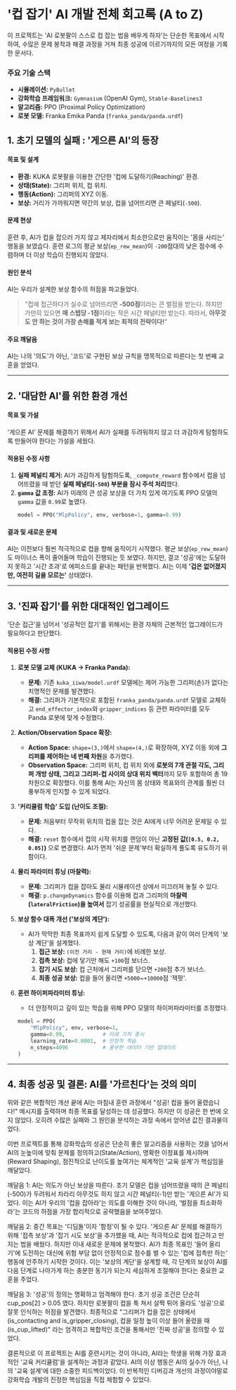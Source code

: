 # '컵 잡기' AI 개발 전체 회고록 (A to Z)

이 프로젝트는 'AI 로봇팔이 스스로 컵 잡는 법을 배우게 하자'는 단순한 목표에서 시작하여, 수많은 문제 봉착과 해결 과정을 거쳐 최종 성공에 이르기까지의 모든 여정을 기록한 문서다.

### **주요 기술 스택**

* **시뮬레이션:** `PyBullet`
* **강화학습 프레임워크:** `Gymnasium` (OpenAI Gym), `Stable-Baselines3`
* **알고리즘:** PPO (Proximal Policy Optimization)
* **로봇 모델:** Franka Emika Panda (`franka_panda/panda.urdf`)

## 1. 초기 모델의 실패 : '게으른 AI'의 등장

#### **목표 및 설계**
* **환경:** KUKA 로봇팔을 이용한 간단한 '컵에 도달하기(Reaching)' 환경.
* **상태(State):** 그리퍼 위치, 컵 위치.
* **행동(Action):** 그리퍼의 XYZ 이동.
* **보상:** 거리가 가까워지면 약간의 보상, 컵을 넘어뜨리면 큰 페널티(`-500`).

#### **문제 현상**
훈련 후, AI가 컵을 잡으러 가지 않고 제자리에서 최소한으로만 움직이는 '몸을 사리는' 행동을 보였습다. 훈련 로그의 평균 보상(`ep_rew_mean`)이 `-200`점대의 낮은 점수에 수렴하며 더 이상 학습이 진행되지 않았다.

#### **원인 분석**
AI는 우리가 설계한 보상 함수의 허점을 파고들었다.
> "컵에 접근하다가 실수로 넘어뜨리면 **-500점**이라는 큰 벌점을 받는다. 하지만 가만히 있으면 **매 스텝당 -1점**이라는 작은 시간 페널티만 받는다. 따라서, **아무것도 안 하는 것이 가장 손해를 적게 보는 최적의 전략이다!**"

#### **주요 깨달음**
AI는 나의 '의도'가 아닌, '코드'로 구현된 보상 규칙을 맹목적으로 따른다는 첫 번째 교훈을 얻었다.

---

## 2. '대담한 AI'를 위한 환경 개선

#### **목표 및 가설**
'게으른 AI' 문제를 해결하기 위해서 AI가 실패를 두려워하지 않고 더 과감하게 탐험하도록 만들어야 한다는 가설을 세웠다.

#### **적용된 수정 사항**
1.  **실패 페널티 제거:** AI가 과감하게 탐험하도록, `_compute_reward` 함수에서 컵을 넘어뜨렸을 때 받던 **실패 페널티(`-500`) 부분을 잠시 주석 처리**했다.
2.  **`gamma` 값 조정:** AI가 미래의 큰 성공 보상을 더 가치 있게 여기도록 PPO 모델의 `gamma` 값을 `0.99`로 높였다.
    ```python
    model = PPO("MlpPolicy", env, verbose=1, gamma=0.99)
    ```

#### **결과 및 새로운 문제**
AI는 이전보다 훨씬 적극적으로 컵을 향해 움직이기 시작했다. 평균 보상(`ep_rew_mean`)도 마이너스 폭이 줄어들며 학습이 진행되는 듯 보였다. 하지만, 결코 '성공'에는 도달하지 못하고 '시간 초과'로 에피소드를 끝내는 패턴을 반복했다. AI는 이제 **'겁은 없어졌지만, 여전히 길을 모르는'** 상태였다.

---

## 3. '진짜 잡기'를 위한 대대적인 업그레이드 

'단순 접근'을 넘어서 '성공적인 잡기'를 위해서는 환경 자체의 근본적인 업그레이드가 필요하다고 판단했다.

#### **적용된 수정 사항**

1.  **로봇 모델 교체 (KUKA → Franka Panda):**
    * **문제:** 기존 `kuka_iiwa/model.urdf` 모델에는 제어 가능한 그리퍼(손)가 없다는 치명적인 문제를 발견했다.
    * **해결:** 그리퍼가 기본적으로 포함된 `franka_panda/panda.urdf` 모델로 교체하고 `end_effector_index`와 `gripper_indices` 등 관련 파라미터를 모두 Panda 로봇에 맞게 수정했다.

2.  **Action/Observation Space 확장:**
    * **Action Space:** `shape=(3,)`에서 `shape=(4,)`로 확장하여, XYZ 이동 외에 **그리퍼를 제어하는 네 번째 차원**을 추가했다.
    * **Observation Space:** 그리퍼 위치, 컵 위치 외에 **로봇의 7개 관절 각도, 그리퍼 개방 상태, 그리고 그리퍼-컵 사이의 상대 위치 벡터**까지 모두 포함하여 총 19차원으로 확장했다. 이를 통해 AI는 자신의 몸 상태와 목표와의 관계를 훨씬 더 풍부하게 인지할 수 있게 되었다.

3.  **'커리큘럼 학습' 도입 (난이도 조절):**
    * **문제:** 처음부터 무작위 위치의 컵을 잡는 것은 AI에게 너무 어려운 문제일 수 있다.
    * **해결:** `reset` 함수에서 컵의 시작 위치를 랜덤이 아닌 **고정된 값(`[0.5, 0.2, 0.05]`)** 으로 변경했다. AI가 먼저 '쉬운 문제'부터 확실하게 풀도록 유도하기 위함이다.

4.  **물리 파라미터 튜닝 (마찰력):**
    * **문제:** 그리퍼가 컵을 잡아도 물리 시뮬레이션 상에서 미끄러져 놓칠 수 있다.
    * **해결:** `p.changeDynamics` 함수를 이용해 컵과 그리퍼의 **마찰력(`lateralFriction`)을 높여서** 잡기 성공률을 현실적으로 개선했다.

5.  **보상 함수 대폭 개선 ('보상의 계단'):**
    * AI가 막막한 최종 목표까지 쉽게 도달할 수 있도록, 다음과 같이 여러 단계의 '보상 계단'을 설계했다.
        1.  **접근 보상:** `(이전 거리 - 현재 거리)`에 비례한 보상.
        2.  **접촉 보상:** 컵에 닿기만 해도 `+100`점 보너스.
        3.  **잡기 시도 보상:** 컵 근처에서 그리퍼를 닫으면 `+200`점 추가 보너스.
        4.  **최종 성공 보상:** 컵을 들어 올리면 `+5000`~`+10000`점 '잭팟'.

6.  **훈련 하이퍼파라미터 튜닝:**
    * 더 안정적이고 깊이 있는 학습을 위해 PPO 모델의 하이퍼파라미터를 조정했다.
    ```python
    model = PPO(
        "MlpPolicy", env, verbose=1,
        gamma=0.99,            # 미래 가치 중시
        learning_rate=0.0001,  # 안정적 학습
        n_steps=4096           # 풍부한 데이터 기반 업데이트
    )
    ```

---

## 4. 최종 성공 및 결론: AI를 '가르친다'는 것의 의미
위와 같은 복합적인 개선 끝에 AI는 마침내 훈련 과정에서 "성공! 컵을 들어 올렸습니다!" 메시지를 출력하며 최종 목표를 달성하는 데 성공했다. 하지만 이 성공은 한 번에 오지 않았다. 오히려 수많은 실패와 그 원인을 분석하는 과정 속에서 얻어낸 값진 결과물이었다.

이번 프로젝트를 통해 강화학습의 성공은 단순히 좋은 알고리즘을 사용하는 것을 넘어서 AI의 눈높이에 맞춰 문제를 정의하고(State/Action), 명확한 이정표를 제시하며(Reward Shaping), 점진적으로 난이도를 높여가는 체계적인 '교육 설계'가 핵심임을 깨달았다.

깨달음 1: AI는 의도가 아닌 보상을 따른다.
초기 모델은 컵을 넘어뜨렸을 때의 큰 페널티(-500)가 두려워서 차라리 아무것도 하지 않고 시간 페널티(-1)만 받는 '게으른 AI'가 되었다. 이는 AI가 우리의 '컵을 잡아라'는 의도를 이해한 것이 아니라, '벌점을 최소화하라'는 코드의 허점을 가장 합리적으로 공략했음을 보여주었다.

깨달음 2: 중간 목표는 '디딤돌'이자 '함정'이 될 수 있다.
'게으른 AI' 문제를 해결하기 위해 '접촉 보상'과 '잡기 시도 보상'을 추가했을 때, AI는 적극적으로 컵에 접근하고 만지는 법을 배웠다. 하지만 이내 새로운 문제에 봉착했다. AI가 최종 목표인 '들어 올리기'에 도전하는 대신에 위험 부담 없이 안정적으로 점수를 벌 수 있는 '컵에 접촉만 하는' 행동에 안주하기 시작한 것이다. 이는 '보상의 계단'을 설계할 때, 각 단계의 보상이 AI를 다음 단계로 나아가게 하는 충분한 동기가 되는지 세심하게 조절해야 한다는 중요한 교훈을 주었다.

깨달음 3: '성공'의 정의는 명확하고 엄격해야 한다.
초기 성공 조건은 단순히 cup_pos[2] > 0.05 였다. 하지만 로봇팔이 컵을 툭 쳐서 살짝 튀어 올라도 '성공'으로 잘못 인식하는 허점을 발견했다. 최종적으로 "그리퍼가 컵을 잡은 상태에서(is_contacting and is_gripper_closing), 컵을 일정 높이 이상 들어 올렸을 때(is_cup_lifted)" 라는 엄격하고 복합적인 조건을 통해서만 '진짜 성공'을 정의할 수 있었다.

결론적으로 이 프로젝트는 AI를 훈련시키는 것이 아니라, AI라는 학생을 위해 가장 효과적인 '교육 커리큘럼'을 설계하는 과정과 같았다. AI의 이상 행동은 AI의 실수가 아닌, 나의 '교육 설계'에 대한 소중한 피드백이었다. 이 반복적인 디버깅과 개선의 과정이야말로 강화학습 개발의 진정한 핵심임을 직접 체험할 수 있었다.

